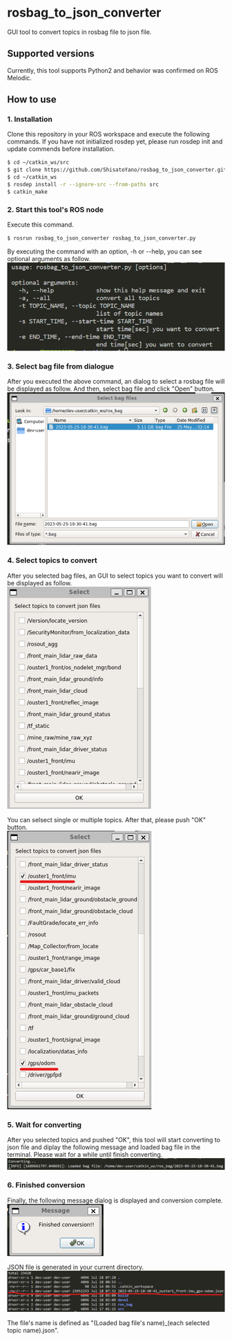 # rosbag_to_json_converter
GUI tool to convert topics in rosbag file to json file.  

## Supported versions
Currently, this tool supports Python2 and behavior was confirmed on ROS Melodic.

## How to use
### 1. Installation
Clone this repository in your ROS workspace and execute the following commands.  If you have not initialized rosdep yet, please run rosdep init and update commends before installation.  
```bash
$ cd ~/catkin_ws/src
$ git clone https://github.com/ShisatoYano/rosbag_to_json_converter.git
$ cd ~/catkin_ws
$ rosdep install -r --ignore-src --from-paths src
$ catkin_make
```

### 2. Start this tool's ROS node
Execute this command.  
```bash
$ rosrun rosbag_to_json_converter rosbag_to_json_converter.py
```

By executing the command with an option, -h or --help, you can see optional arguments as follow.  
![](images/optional_arguments.png)  

### 3. Select bag file from dialogue
After you executed the above command, an dialog to select a rosbag file will be displayed as follow. And then, select bag file and click "Open" button.  
![](images/select_bag_file.png)  

### 4. Select topics to convert
After you selected bag files, an GUI to select topics you want to convert will be displayed as follow.  
![](images/select_topics.png)  

You can selsect single or multiple topics. After that, please push "OK" button.  
![](images/checked_topics.png)  

### 5. Wait for converting
After you selected topics and pushed "OK", this tool will start converting to json file and diplay the following message and loaded bag file in the terminal. Please wait for a while until finish converting.  
![](images/converting.png)  

### 6. Finished conversion
Finally, the following message dialog is displayed and conversion complete.  
![](images/finished_conversion.png)  

JSON file is generated in your current directory.  
![](images/generated_json_file.png)  

The file's name is defined as "(Loaded bag file's name)_(each selected topic name).json".  